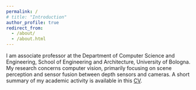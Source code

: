 ```yaml
---
permalink: /
# title: "Introduction"
author_profile: true
redirect_from: 
  - /about/
  - /about.html
---
```


I am associate professor at the Department of Computer Science and Engineering, School of Engineering and Architecture, University of Bologna. My research concerns computer vision, primarily focusing on scene perception and sensor fusion between depth sensors and cameras. A short summary of my academic activity is available in this [CV](/files/CV_ENG.pdf).
